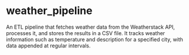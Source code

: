 # weather_pipeline
An ETL pipeline that fetches weather data from the Weatherstack API, processes it, and stores the results in a CSV file. It tracks weather information such as temperature and description for a specified city, with data appended at regular intervals.
